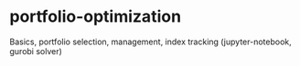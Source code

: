# portfolio-optimization
 Basics, portfolio selection, management, index tracking (jupyter-notebook, gurobi solver)
